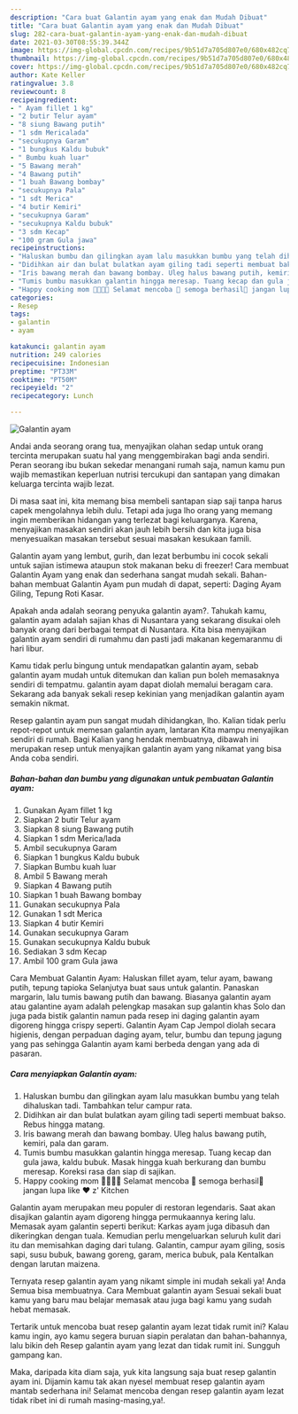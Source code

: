 ```yaml
---
description: "Cara buat Galantin ayam yang enak dan Mudah Dibuat"
title: "Cara buat Galantin ayam yang enak dan Mudah Dibuat"
slug: 282-cara-buat-galantin-ayam-yang-enak-dan-mudah-dibuat
date: 2021-03-30T08:55:39.344Z
image: https://img-global.cpcdn.com/recipes/9b51d7a705d807e0/680x482cq70/galantin-ayam-foto-resep-utama.jpg
thumbnail: https://img-global.cpcdn.com/recipes/9b51d7a705d807e0/680x482cq70/galantin-ayam-foto-resep-utama.jpg
cover: https://img-global.cpcdn.com/recipes/9b51d7a705d807e0/680x482cq70/galantin-ayam-foto-resep-utama.jpg
author: Kate Keller
ratingvalue: 3.8
reviewcount: 8
recipeingredient:
- " Ayam fillet 1 kg"
- "2 butir Telur ayam"
- "8 siung Bawang putih"
- "1 sdm Mericalada"
- "secukupnya Garam"
- "1 bungkus Kaldu bubuk"
- " Bumbu kuah luar"
- "5 Bawang merah"
- "4 Bawang putih"
- "1 buah Bawang bombay"
- "secukupnya Pala"
- "1 sdt Merica"
- "4 butir Kemiri"
- "secukupnya Garam"
- "secukupnya Kaldu bubuk"
- "3 sdm Kecap"
- "100 gram Gula jawa"
recipeinstructions:
- "Haluskan bumbu dan gilingkan ayam lalu masukkan bumbu yang telah dihaluskan tadi. Tambahkan telur campur rata."
- "Didihkan air dan bulat bulatkan ayam giling tadi seperti membuat bakso. Rebus hingga matang."
- "Iris bawang merah dan bawang bombay. Uleg halus bawang putih, kemiri, pala dan garam."
- "Tumis bumbu masukkan galantin hingga meresap. Tuang kecap dan gula jawa, kaldu bubuk. Masak hingga kuah berkurang dan bumbu meresap. Koreksi rasa dan siap di sajikan."
- "Happy cooking mom 👩‍🍳👨‍🍳 Selamat mencoba 💪 semoga berhasil🍗 jangan lupa like ❤️ z&#39; Kitchen"
categories:
- Resep
tags:
- galantin
- ayam

katakunci: galantin ayam 
nutrition: 249 calories
recipecuisine: Indonesian
preptime: "PT33M"
cooktime: "PT50M"
recipeyield: "2"
recipecategory: Lunch

---
```



![Galantin ayam](https://img-global.cpcdn.com/recipes/9b51d7a705d807e0/680x482cq70/galantin-ayam-foto-resep-utama.jpg)

Andai anda seorang orang tua, menyajikan olahan sedap untuk orang tercinta merupakan suatu hal yang menggembirakan bagi anda sendiri. Peran seorang ibu bukan sekedar menangani rumah saja, namun kamu pun wajib memastikan keperluan nutrisi tercukupi dan santapan yang dimakan keluarga tercinta wajib lezat.

Di masa  saat ini, kita memang bisa membeli santapan siap saji tanpa harus capek mengolahnya lebih dulu. Tetapi ada juga lho orang yang memang ingin memberikan hidangan yang terlezat bagi keluarganya. Karena, menyajikan masakan sendiri akan jauh lebih bersih dan kita juga bisa menyesuaikan masakan tersebut sesuai masakan kesukaan famili. 

Galantin ayam yang lembut, gurih, dan lezat berbumbu ini cocok sekali untuk sajian istimewa ataupun stok makanan beku di freezer! Cara membuat Galantin Ayam yang enak dan sederhana sangat mudah sekali. Bahan-bahan membuat Galantin Ayam pun mudah di dapat, seperti: Daging Ayam Giling, Tepung Roti Kasar.

Apakah anda adalah seorang penyuka galantin ayam?. Tahukah kamu, galantin ayam adalah sajian khas di Nusantara yang sekarang disukai oleh banyak orang dari berbagai tempat di Nusantara. Kita bisa menyajikan galantin ayam sendiri di rumahmu dan pasti jadi makanan kegemaranmu di hari libur.

Kamu tidak perlu bingung untuk mendapatkan galantin ayam, sebab galantin ayam mudah untuk ditemukan dan kalian pun boleh memasaknya sendiri di tempatmu. galantin ayam dapat diolah memalui beragam cara. Sekarang ada banyak sekali resep kekinian yang menjadikan galantin ayam semakin nikmat.

Resep galantin ayam pun sangat mudah dihidangkan, lho. Kalian tidak perlu repot-repot untuk memesan galantin ayam, lantaran Kita mampu menyajikan sendiri di rumah. Bagi Kalian yang hendak membuatnya, dibawah ini merupakan resep untuk menyajikan galantin ayam yang nikamat yang bisa Anda coba sendiri.

<!--inarticleads1-->

##### Bahan-bahan dan bumbu yang digunakan untuk pembuatan Galantin ayam:

1. Gunakan  Ayam fillet 1 kg
1. Siapkan 2 butir Telur ayam
1. Siapkan 8 siung Bawang putih
1. Siapkan 1 sdm Merica/lada
1. Ambil secukupnya Garam
1. Siapkan 1 bungkus Kaldu bubuk
1. Siapkan  Bumbu kuah luar
1. Ambil 5 Bawang merah
1. Siapkan 4 Bawang putih
1. Siapkan 1 buah Bawang bombay
1. Gunakan secukupnya Pala
1. Gunakan 1 sdt Merica
1. Siapkan 4 butir Kemiri
1. Gunakan secukupnya Garam
1. Gunakan secukupnya Kaldu bubuk
1. Sediakan 3 sdm Kecap
1. Ambil 100 gram Gula jawa


Cara Membuat Galantin Ayam: Haluskan fillet ayam, telur ayam, bawang putih, tepung tapioka Selanjutya buat saus untuk galantin. Panaskan margarin, lalu tumis bawang putih dan bawang. Biasanya galantin ayam atau galantine ayam adalah pelengkap masakan sup galantin khas Solo dan juga pada bistik galantin namun pada resep ini daging galantin ayam digoreng hingga crispy seperti. Galantin Ayam Cap Jempol diolah secara higienis, dengan perpaduan daging ayam, telur, bumbu dan tepung jagung yang pas sehingga Galantin ayam kami berbeda dengan yang ada di pasaran. 

<!--inarticleads2-->

##### Cara menyiapkan Galantin ayam:

1. Haluskan bumbu dan gilingkan ayam lalu masukkan bumbu yang telah dihaluskan tadi. Tambahkan telur campur rata.
1. Didihkan air dan bulat bulatkan ayam giling tadi seperti membuat bakso. Rebus hingga matang.
1. Iris bawang merah dan bawang bombay. Uleg halus bawang putih, kemiri, pala dan garam.
1. Tumis bumbu masukkan galantin hingga meresap. Tuang kecap dan gula jawa, kaldu bubuk. Masak hingga kuah berkurang dan bumbu meresap. Koreksi rasa dan siap di sajikan.
1. Happy cooking mom 👩‍🍳👨‍🍳 Selamat mencoba 💪 semoga berhasil🍗 jangan lupa like ❤️ z&#39; Kitchen


Galantin ayam merupakan meu populer di restoran legendaris. Saat akan disajikan galantin ayam digoreng hingga permukaannya kering lalu. Memasak ayam galantin seperti berikut: Karkas ayam juga dibasuh dan dikeringkan dengan tuala. Kemudian perlu mengeluarkan seluruh kulit dari itu dan memisahkan daging dari tulang. Galantin, campur ayam giling, sosis sapi, susu bubuk, bawang goreng, garam, merica bubuk, pala Kentalkan dengan larutan maizena. 

Ternyata resep galantin ayam yang nikamt simple ini mudah sekali ya! Anda Semua bisa membuatnya. Cara Membuat galantin ayam Sesuai sekali buat kamu yang baru mau belajar memasak atau juga bagi kamu yang sudah hebat memasak.

Tertarik untuk mencoba buat resep galantin ayam lezat tidak rumit ini? Kalau kamu ingin, ayo kamu segera buruan siapin peralatan dan bahan-bahannya, lalu bikin deh Resep galantin ayam yang lezat dan tidak rumit ini. Sungguh gampang kan. 

Maka, daripada kita diam saja, yuk kita langsung saja buat resep galantin ayam ini. Dijamin kamu tak akan nyesel membuat resep galantin ayam mantab sederhana ini! Selamat mencoba dengan resep galantin ayam lezat tidak ribet ini di rumah masing-masing,ya!.

